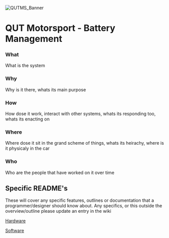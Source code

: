 ![QUTMS_Banner](https://raw.githubusercontent.com/Technosasquach/QUTMS_Master/master/src/qutmsBanner.jpg)

# QUT Motorsport - Battery Management

### What
What is the system
### Why
Why is it there, whats its main purpose
### How
How dose it work, interact with other systems, whats its responding too, whats its enacting on
### Where
Where dose it sit in the grand scheme of things, whats its heirachy, where is it physicaly in the car
### Who
Who are the people that have worked on it over time

## Specific README's
These will cover any specific features, outlines or documentation that a programmer/designer should know about. Any specifics, or this outside the overview/outline please update an entry in the wiki

[Hardware](https://github.com/Technosasquach/QUTMS_BMS/tree/master/hardware "Hardware")

[Software](https://github.com/Technosasquach/QUTMS_BMS/tree/master/software "Software")